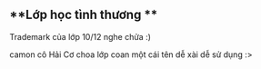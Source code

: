 **Lớp học tình thương
**
-------------------------------------------------------


Trademark của lớp 10/12 nghe chửa :)

camon cô Hải Cơ choa lớp coan một cái tên dễ xài dễ sử dụng :>
